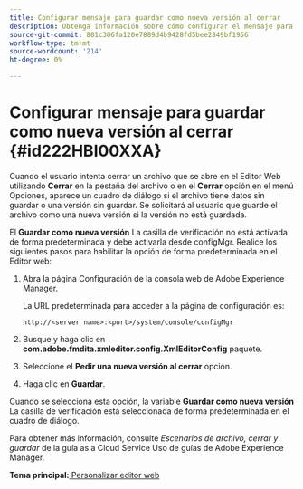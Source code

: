 ```yaml
---
title: Configurar mensaje para guardar como nueva versión al cerrar
description: Obtenga información sobre cómo configurar el mensaje para guardar como una nueva versión al cerrar
source-git-commit: 801c306fa120e7889d4b9428fd5bee2849bf1956
workflow-type: tm+mt
source-wordcount: '214'
ht-degree: 0%

---
```



# Configurar mensaje para guardar como nueva versión al cerrar {#id222HBI00XXA}

Cuando el usuario intenta cerrar un archivo que se abre en el Editor Web utilizando **Cerrar** en la pestaña del archivo o en el **Cerrar** opción en el menú Opciones, aparece un cuadro de diálogo si el archivo tiene datos sin guardar o una versión sin guardar. Se solicitará al usuario que guarde el archivo como una nueva versión si la versión no está guardada.

El **Guardar como nueva versión** La casilla de verificación no está activada de forma predeterminada y debe activarla desde configMgr. Realice los siguientes pasos para habilitar la opción de forma predeterminada en el Editor web:

1. Abra la página Configuración de la consola web de Adobe Experience Manager.

   La URL predeterminada para acceder a la página de configuración es:

   ```http
   http://<server name>:<port>/system/console/configMgr
   ```

1. Busque y haga clic en **com.adobe.fmdita.xmleditor.config.XmlEditorConfig** paquete.

1. Seleccione el **Pedir una nueva versión al cerrar** opción.

1. Haga clic en **Guardar**.


Cuando se selecciona esta opción, la variable **Guardar como nueva versión** La casilla de verificación está seleccionada de forma predeterminada en el cuadro de diálogo.

Para obtener más información, consulte *Escenarios de archivo, cerrar y guardar* de la guía as a Cloud Service Uso de guías de Adobe Experience Manager.

**Tema principal:**[ Personalizar editor web](conf-web-editor.md)

